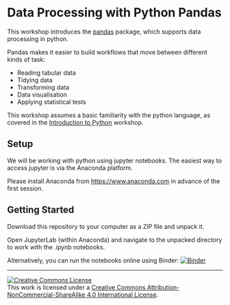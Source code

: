 # Data Processing with Python Pandas

This workshop introduces the [pandas](https://pandas.pydata.org) package, which supports data processing in python.

Pandas makes it easier to build workflows that move between different kinds of task:

* Reading tabular data
* Tidying data
* Transforming data
* Data visualisation
* Applying statistical tests

This workshop assumes a basic familiarity with the python language, as covered in the [Introduction to Python](https://github.com/coolernato/Introduction-to-Python) workshop.


## Setup

We will be working with python using jupyter notebooks. The easiest way to access jupyter is via the Anaconda platform.

Please install Anaconda from https://www.anaconda.com in advance of the first session.


## Getting Started

Download this repository to your computer as a ZIP file and unpack it.

Open JupyterLab (within Anaconda) and navigate to the unpacked directory to work with the .ipynb notebooks.

Alternatively, you can run the notebooks online using Binder: [![Binder](https://mybinder.org/badge_logo.svg)](https://mybinder.org/v2/gh/ImperialCollegeLondon/RCDS-data-processing-with-python/master?urlpath=lab)


<hr>
<a rel="license" href="http://creativecommons.org/licenses/by-nc-sa/4.0/"><img alt="Creative Commons License" style="border-width:0" src="https://i.creativecommons.org/l/by-nc-sa/4.0/80x15.png" /></a><br />This work is licensed under a <a rel="license" href="http://creativecommons.org/licenses/by-nc-sa/4.0/">Creative Commons Attribution-NonCommercial-ShareAlike 4.0 International License</a>.

